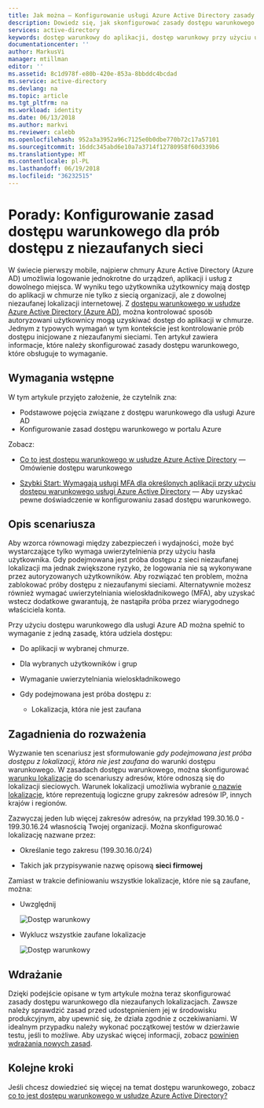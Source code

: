 ```yaml
---
title: Jak można — Konfigurowanie usługi Azure Active Directory zasady dostępu warunkowego dla próby dostępu z niezaufanymi sieciami | Dokumentacja firmy Microsoft
description: Dowiedz się, jak skonfigurować zasady dostępu warunkowego w usłudze Azure Active Directory (Azure AD), aby prób dostępu z niezaufanymi sieciami.
services: active-directory
keywords: dostęp warunkowy do aplikacji, dostęp warunkowy przy użyciu usługi Azure AD, bezpieczny dostęp do zasobów firmy, zasady dostępu warunkowego
documentationcenter: ''
author: MarkusVi
manager: mtillman
editor: ''
ms.assetid: 8c1d978f-e80b-420e-853a-8bbddc4bcdad
ms.service: active-directory
ms.devlang: na
ms.topic: article
ms.tgt_pltfrm: na
ms.workload: identity
ms.date: 06/13/2018
ms.author: markvi
ms.reviewer: calebb
ms.openlocfilehash: 952a3a3952a96c7125e0b0dbe770b72c17a57101
ms.sourcegitcommit: 16ddc345abd6e10a7a3714f12780958f60d339b6
ms.translationtype: MT
ms.contentlocale: pl-PL
ms.lasthandoff: 06/19/2018
ms.locfileid: "36232515"
---
```

# <a name="how-to-configure-conditional-access-policies-for-access-attempts-from-untrusted-networks"></a>Porady: Konfigurowanie zasad dostępu warunkowego dla prób dostępu z niezaufanych sieci   

W świecie pierwszy mobile, najpierw chmury Azure Active Directory (Azure AD) umożliwia logowanie jednokrotne do urządzeń, aplikacji i usług z dowolnego miejsca. W wyniku tego użytkownika użytkownicy mają dostęp do aplikacji w chmurze nie tylko z siecią organizacji, ale z dowolnej niezaufanej lokalizacji internetowej. Z [dostępu warunkowego w usłudze Azure Active Directory (Azure AD)](active-directory-conditional-access-azure-portal.md), można kontrolować sposób autoryzowani użytkownicy mogą uzyskiwać dostęp do aplikacji w chmurze. Jednym z typowych wymagań w tym kontekście jest kontrolowanie prób dostępu inicjowane z niezaufanymi sieciami. Ten artykuł zawiera informacje, które należy skonfigurować zasady dostępu warunkowego, które obsługuje to wymaganie. 

## <a name="prerequisites"></a>Wymagania wstępne

W tym artykule przyjęto założenie, że czytelnik zna: 

- Podstawowe pojęcia związane z dostępu warunkowego dla usługi Azure AD 
- Konfigurowanie zasad dostępu warunkowego w portalu Azure

Zobacz:

- [Co to jest dostępu warunkowego w usłudze Azure Active Directory](active-directory-conditional-access-azure-portal.md) — Omówienie dostępu warunkowego 

- [Szybki Start: Wymagają usługi MFA dla określonych aplikacji przy użyciu dostępu warunkowego usługi Azure Active Directory](active-directory-conditional-access-app-based-mfa.md) — Aby uzyskać pewne doświadczenie w konfigurowaniu zasad dostępu warunkowego. 


## <a name="scenario-description"></a>Opis scenariusza

Aby wzorca równowagi między zabezpieczeń i wydajności, może być wystarczające tylko wymaga uwierzytelnienia przy użyciu hasła użytkownika. Gdy podejmowana jest próba dostępu z sieci niezaufanej lokalizacji ma jednak zwiększone ryzyko, że logowania nie są wykonywane przez autoryzowanych użytkowników. Aby rozwiązać ten problem, można zablokować próby dostępu z niezaufanymi sieciami. Alternatywnie możesz również wymagać uwierzytelniania wieloskładnikowego (MFA), aby uzyskać wstecz dodatkowe gwarantują, że nastąpiła próba przez wiarygodnego właściciela konta. 

Przy użyciu dostępu warunkowego dla usługi Azure AD można spełnić to wymaganie z jedną zasadę, która udziela dostępu: 

- Do aplikacji w wybranej chmurze.

- Dla wybranych użytkowników i grup  

- Wymaganie uwierzytelniania wieloskładnikowego 

- Gdy podejmowana jest próba dostępu z: 

    - Lokalizacja, która nie jest zaufana


## <a name="considerations"></a>Zagadnienia do rozważenia

Wyzwanie ten scenariusz jest sformułowanie *gdy podejmowana jest próba dostępu z lokalizacji, która nie jest zaufana* do warunki dostępu warunkowego. W zasadach dostępu warunkowego, można skonfigurować [warunku lokalizacje](active-directory-conditional-access-locations.md) do scenariuszy adresów, które odnoszą się do lokalizacji sieciowych. Warunek lokalizacji umożliwia wybranie [o nazwie lokalizacje](active-directory-conditional-access-locations.md#named-locations), które reprezentują logiczne grupy zakresów adresów IP, innych krajów i regionów.  

Zazwyczaj jeden lub więcej zakresów adresów, na przykład 199.30.16.0 - 199.30.16.24 własnością Twojej organizacji.
Można skonfigurować lokalizację nazwane przez:

- Określanie tego zakresu (199.30.16.0/24) 

- Takich jak przypisywanie nazwę opisową **sieci firmowej** 


Zamiast w trakcie definiowaniu wszystkie lokalizacje, które nie są zaufane, można:

- Uwzględnij 

    ![Dostęp warunkowy](./media/active-directory-conditional-access-untrusted-networks/02.png)

- Wyklucz wszystkie zaufane lokalizacje 

    ![Dostęp warunkowy](./media/active-directory-conditional-access-untrusted-networks/01.png)



## <a name="implementation"></a>Wdrażanie

Dzięki podejście opisane w tym artykule można teraz skonfigurować zasady dostępu warunkowego dla niezaufanych lokalizacjach. Zawsze należy sprawdzić zasad przed udostępnieniem jej w środowisku produkcyjnym, aby upewnić się, że działa zgodnie z oczekiwaniami. W idealnym przypadku należy wykonać początkowej testów w dzierżawie testu, jeśli to możliwe. Aby uzyskać więcej informacji, zobacz [powinien wdrażania nowych zasad](active-directory-conditional-access-best-practices.md#how-should-you-deploy-a-new-policy). 



## <a name="next-steps"></a>Kolejne kroki

Jeśli chcesz dowiedzieć się więcej na temat dostępu warunkowego, zobacz [co to jest dostępu warunkowego w usłudze Azure Active Directory?](active-directory-conditional-access-azure-portal.md)
